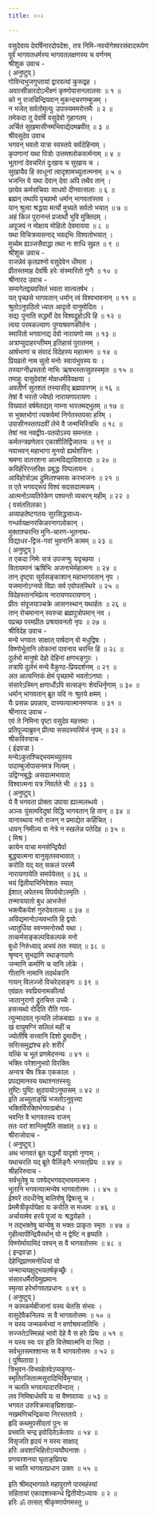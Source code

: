 ```yaml
---
title: ००२

---
```

 वसुदेवाय देवर्षिनारदोपदेशः, तत्र निमि-नवयोगेश्वरसंवादरूपेण  
 पूर्वं भागवतधर्मस्य भागवतलक्षणस्य च वर्णनम्  
 श्रीशुक उवाच -  
 ( अनुष्टुप् )  
 गोविन्दभुजगुप्तायां द्वारवत्यां कुरूद्वह ।  
 अवात्सीन्नारदोऽभीक्ष्णं कृष्णोपासनलालसः ॥ १ ॥  
 को नु राजन्निन्द्रियवान् मुकन्दचरणम्बुजम् ।  
 न भजेत् सर्वतोमृत्युः उपास्यममरोत्तमैः ॥ २ ॥  
 तमेकदा तु देवर्षिं वसुदेवो गृहागतम् ।  
 अर्चितं सुखमासीनमभिवाद्येदमब्रवीत् ॥ ३ ॥  
 श्रीवसुदेव उवाच  
 भगवन् भवतो यात्रा स्वस्तये सर्वदेहिनाम् ।  
 कृपणानां यथा पित्रोः उत्तमश्लोकवर्त्मनाम् ॥ ४ ॥  
 भूतानां देवचरितं दुःखाय च सुखाय च ।  
 सुखायैव हि साधूनां त्वादृशामच्युतात्मनाम् ॥ ५ ॥  
 भजन्ति ये यथा देवान् देवा अपि तथैव तान् ।  
 छायेव कर्मसचिवाः साधवो दीनवत्सलाः ॥ ६ ॥  
 ब्रह्मन् तथापि पृच्छामो धर्मान् भागवतांस्तव ।  
 यान् श्रुत्वा श्रद्धया मर्त्यो मुच्यते सर्वतो भयात् ॥ ७ ॥  
 अहं किल पुरानन्तं प्रजार्थो भुवि मुक्तिदम् ।  
 अपूजयं न मोक्षाय मोहितो देवमायया ॥ ८ ॥  
 यथा विचित्रव्यसनाद् भवद्‌भिः विश्वतोभयात् ।  
 मुच्येम ह्यञ्जसैवाद्धा तथा नः शाधि सुव्रत ॥ ९ ॥  
 श्रीशुक उवाच -  
 राजन्नेवं कृतप्रश्नो वसुदेवेन धीमता ।  
 प्रीतस्तमाह देवर्षिः हरेः संस्मारितो गुणैः ॥ १० ॥  
 श्रीनारद उवाच -  
 सम्यगेतद्व्यवसितं भवता सात्वतर्षभ ।  
 यत् पृच्छसे भागवतान् धर्मान् त्वं विश्वभावनान् ॥ ११ ॥  
 श्रुतोऽनुपठितो ध्यात आदृतो वानुमोदितः ।  
 सद्यः पुनाति सद्धर्मो देव विश्वद्रुहोऽपि हि ॥ १२ ॥  
 त्वया परमकल्याणः पुण्यश्रवणकीर्तनः ।  
 स्मारितो भगवानद्य देवो नारायणो मम ॥ १३ ॥  
 अत्राप्युदाहरन्तीमम् इतिहासं पुरातनम् ।  
 आर्षभाणां च संवादं विदेहस्य महात्मनः ॥ १४ ॥  
 प्रियव्रतो नाम सुतो मनोः स्वायंभुवस्य यः ।  
 तस्याग्नीध्रस्ततो नाभिः ऋषभस्तत्सुतस्स्मृतः ॥ १५ ॥  
 तमाहुः वासुदेवांशं मोक्षधर्मविवक्षया ।  
 अवतीर्णं सुतशतं तस्यासीद् ब्रह्मपारगम् ॥ १६ ॥  
 तेषां वै भरतो ज्येष्ठो नारायणपरायणः ।  
 विख्यातं वर्षमेतद्यत् नाम्ना भारतमद्‍भुतम् ॥ १७ ॥  
 स भुक्तभोगां त्यक्त्वेमां निर्गतस्तपसा हरिम् ।  
 उपासीनस्तत्पदवीं लेभे वै जन्मभिस्त्रिभिः ॥ १८ ॥  
 तेषां नव नवद्वीप-पतयोऽस्य समन्ततः ।  
 कर्मतन्त्रप्रणेतार एकाशीतिर्द्विजातयः ॥ १९ ॥  
 नवाभवन् महाभागा मुनयो ह्यर्थशंसिनः ।  
 श्रमणा वातरशना आत्मविद्याविशारदाः ॥ २० ॥  
 कविर्हरिरन्तरिक्षः प्रबुद्धः पिप्पलायनः ।  
 आविहोत्रोऽथ द्रुमिलश्चमसः करभाजनः ॥ २१ ॥  
 त एते भगवद्‌रूपं विश्वं सदसदात्मकम् ।  
 आत्मनोऽव्यतिरेकेण पश्यन्तो व्यचरन् महीम् ॥ २२ ॥  
 ( वसंततिलका )  
 अव्याहतेष्टगतयः सुरसिद्धसाध्य-  
 गन्धर्वयक्षनरकिन्नरनागलोकान् ।  
 मुक्ताश्चरन्ति मुनि-चारण-भूतनाथ-  
 विद्याधर-द्विज-गवां भुवनानि कामम् ॥ २३ ॥  
 ( अनुष्टुप् )  
 त एकदा निमेः सत्रं उपजग्मुः यदृच्छया ।  
 वितायमानं ऋषिभिः अजनाभेर्महात्मनः ॥ २४ ॥  
 तान् दृष्ट्वा सूर्यसङ्काशान् महाभागवतान् नृप ।  
 यजमानोऽग्नयो विप्राः सर्व एवोपतस्थिरे ॥ २५ ॥  
 विदेहस्तानभिप्रेत्य नारायणपरायणान् ।  
 प्रीतः संपूजयाञ्चक्रे आसनस्थान् यथार्हतः ॥ २६ ॥  
 तान् रोचमानान् स्वरुचा ब्रह्मपुत्रोपमान् नव ।  
 पप्रच्छ परमप्रीतः प्रश्रयावनतो नृपः ॥ २७ ॥  
 श्रीविदेह उवाच -  
 मन्ये भगवतः साक्षात् पार्षदान् वो मधुद्विषः ।  
 विष्णोर्भूतानि लोकानां पावनाय चरन्ति हि ॥ २८ ॥  
 दुर्लभो मानुषो देहो देहिनां क्षणभङ्‌गुरः ।  
 तत्रापि दुर्लभं मन्ये वैकुण्ठ-प्रियदर्शनम् ॥ २९ ॥  
 अत आत्यन्तिकं क्षेमं पृच्छामो भवतोऽनघाः ।  
 संसारेऽस्मिन् क्षणार्धोऽपि सत्सङ्गः शेवधिर्नृणाम् ॥ ३० ॥  
 धर्मान् भागवतान् ब्रूत यदि नः श्रुतये क्षमम् ।  
 यैः प्रसन्नः प्रपन्नाय, दास्यत्यात्मानमप्यजः ॥ ३१ ॥  
 श्रीनारद उवाच -  
 एवं ते निमिना पृष्टा वसुदेव महत्तमाः ।  
 प्रतिपूज्याब्रुवन् प्रीत्या ससदस्यर्त्विजं नृपम् ॥ ३२ ॥  
 श्रीकविरुवाच -  
( इंद्रवज्रा )  
मन्येऽकुतश्चिद्भयमच्युतस्य  
     पादाम्बुजोपासनमत्र नित्यम् ।  
 उद्विग्नबुद्धेः असदात्मभावात्  
     विश्वात्मना यत्र निवर्तते भीः ॥ ३३ ॥  
( अनुष्टुप् )  
ये वै भगवता प्रोक्ता उपाया ह्यात्मलब्धये ।  
 अञ्जः पुंसामविदुषां विद्धि भागवतान् हि तान् ॥ ३४ ॥  
 यानास्थाय नरो राजन् न प्रमाद्येत कर्हिचित् ।  
 धावन् निमील्य वा नेत्रे न स्खलेन्न पतेदिह ॥ ३५ ॥  
( मिश्र )  
कायेन वाचा मनसेन्द्रियैर्वा  
     बुद्ध्यात्मना वानुसृतस्वभावात् ।  
 करोति यद् यत् सकलं परस्मै  
     नारायणायेति समर्पयेत्तत् ॥ ३६ ॥  
 भयं द्वितीयाभिनिवेशतः स्यात्  
     ईशात् अपेतस्य विपर्ययोऽस्मृतिः ।  
 तन्माययातो बुध आभजेत्तं  
     भक्त्यैकयेशं गुरुदेवतात्मा ॥ ३७ ॥  
 अविद्यमानोऽप्यवभाति हि द्वयोः  
     ध्यातुर्धिया स्वप्नमनोरथौ यथा ।  
 तत्कर्मसङ्कल्पविकल्पकं मनो  
     बुधो निरुंध्याद् अभयं ततः स्यात् ॥ ३८ ॥  
 श्रृण्वन् सुभद्राणि रथाङ्गपाणेः  
     जन्मानि कर्माणि च यानि लोके ।  
 गीतानि नामानि तदर्थकानि  
     गायन् विलज्जो विचरेदसङ्गः ॥ ३९ ॥  
 एवंव्रतः स्वप्रियनामकीर्त्या  
     जातानुरागो द्रुतचित्त उच्चैः ।  
 हसत्यथो रोदिति रौति गाय-  
     त्युन्मादवत् नृत्यति लोकबाह्यः ॥ ४० ॥  
 खं वायुमग्निं सलिलं महीं च  
     ज्योतींषि सत्त्वानि दिशो द्रुमादीन् ।  
 सरित्समुद्रांश्च हरेः शरीरं  
     यत्किं च भूतं प्रणमेदनन्यः ॥ ४१ ॥  
 भक्तिः परेशानुभवो विरक्तिः  
     अन्यत्र चैष त्रिक एककालः ।  
 प्रपद्यमानस्य यथाश्नतस्स्युः  
     तुष्टिः पुष्टिः क्षुदपायोऽनुघासम् ॥ ४२ ॥  
 इति अच्युताङ्‌घ्रिं भजतोऽनुवृत्त्या  
     भक्तिर्विरक्तिर्भगवत्प्रबोधः ।  
 भवन्ति वै भागवतस्य राजन्  
     ततः परां शान्तिमुपैति साक्षात् ॥ ४३ ॥  
 श्रीराजोवाच -  
( अनुष्टुप् )  
अथ भागवतं ब्रूत यद्धर्मो यादृशो नृणाम् ।  
 यथाचरति यद्‍ ब्रूते यैर्लिङ्गैः भगवत्‌प्रियः ॥ ४४ ॥  
 श्रीहरिरुवाच -  
सर्वभूतेषु यः पश्येद्भगवद्भावमात्मनः ।  
 भूतानि भगवत्यात्मन्येष भागवतोत्तमः ।। ४५ ॥  
 ईश्वरे तदधीनेषु बालिशेषु द्विषत्सु च ।  
 प्रेममैत्रीकृपोपेक्षा यः करोति स मध्यमः ॥ ४६ ॥  
 अर्चायामेव हरये पूजां यः श्रद्धयेहते ।  
 न तद्‍भक्तेषु चान्येषु स भक्तः प्राकृतः स्मृतः ॥ ४७ ॥  
 गृहीत्वापीन्द्रियैरर्थान् यो न द्वेष्टि न हृष्यति ।  
 विष्णोर्मायामिदं पश्यन् स वै भागवतोत्तमः ॥ ४८ ॥  
( इन्द्रवज्रा )  
देहेन्द्रिप्राणमनोधियां यो  
     जन्माप्ययक्षुद्भयतर्षकृच्छ्रैः ।  
 संसारधर्मैरविमुह्यमानः  
     स्मृत्या हरेर्भागवतप्रधानः ॥ ४९ ॥  
( अनुष्टुप् )  
न कामकर्मबीजानां यस्य चेतसि संभवः ।  
 वासुदेवैकनिलयः स वै भागवतोत्तमः ॥ ५० ॥  
 न यस्य जन्मकर्मभ्यां न वर्णाश्रमजातिभिः ।  
 सज्जतेऽस्मिन्नहं भावो देहे वै स हरेः प्रियः ॥ ५१ ॥  
 न यस्य स्वः पर इति वित्तेष्वात्मनि वा भिदा ।  
 सर्वभूतसमश्शान्तः स वै भागवतोत्तमः ॥ ५२ ॥  
( पुष्पिताग्रा )  
त्रिभुवन-विभवहेतवेऽप्यकुण्ठ-  
     स्मृतिरजितात्मसुरादिभिर्विमृग्यात् ।  
 न चलति भगवत्पादारविन्दात् ।  
     लव निमिषार्धमपि यः स वैष्णवाग्र्यः ॥ ५३ ॥  
 भगवत उरुविक्रमाङ्‌घ्रिशाखा-  
     नखमणिचन्द्रिकया निरस्ततापे ।  
 हृदि कथमुपसीदतां पुनः स  
     प्रभवति चन्द्र इवोदितेऽर्कतापः ॥ ५४ ॥  
 विसृजति हृदयं न यस्य साक्षाद्  
     हरिः अवशाभिहितोऽप्यघौघनाशः ।  
 प्रणयरशनया घृताङ्‌घ्रिपद्मः  
     स भवति भागवतप्रधान उक्तः ॥ ५५ ॥  
  
  
इति श्रीमद्‍भागवते महापुराणे पारमहंस्यां  
संहितायां एकादशस्कन्धे द्वितीयोऽध्यायः ॥ २ ॥  
 हरिः ॐ तत्सत् श्रीकृष्णार्पणमस्तु ॥